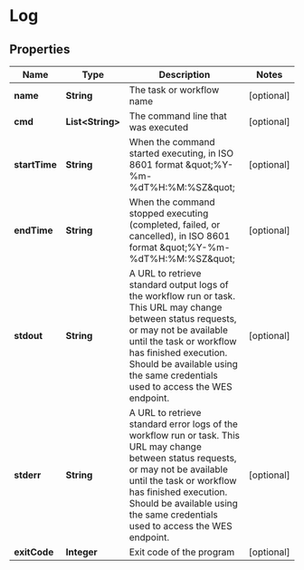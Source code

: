 # Log

## Properties
Name | Type | Description | Notes
------------ | ------------- | ------------- | -------------
**name** | **String** | The task or workflow name |  [optional]
**cmd** | **List&lt;String&gt;** | The command line that was executed |  [optional]
**startTime** | **String** | When the command started executing, in ISO 8601 format \&quot;%Y-%m-%dT%H:%M:%SZ\&quot; |  [optional]
**endTime** | **String** | When the command stopped executing (completed, failed, or cancelled), in ISO 8601 format \&quot;%Y-%m-%dT%H:%M:%SZ\&quot; |  [optional]
**stdout** | **String** | A URL to retrieve standard output logs of the workflow run or task.  This URL may change between status requests, or may not be available until the task or workflow has finished execution.  Should be available using the same credentials used to access the WES endpoint. |  [optional]
**stderr** | **String** | A URL to retrieve standard error logs of the workflow run or task.  This URL may change between status requests, or may not be available until the task or workflow has finished execution.  Should be available using the same credentials used to access the WES endpoint. |  [optional]
**exitCode** | **Integer** | Exit code of the program |  [optional]

